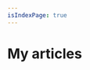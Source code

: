```yaml
---
isIndexPage: true
---
```


# My articles

<!-- markdownlint-disable -->
<blog-index startPath="/product-reviews/" />
